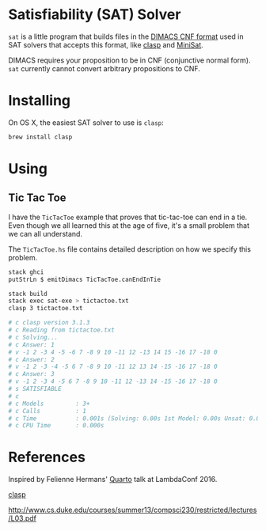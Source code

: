 # Satisfiability (SAT) Solver

`sat` is a little program that builds files in the [DIMACS CNF
format](http://www.satcompetition.org/2009/format-benchmarks2009.html) used in
SAT solvers that accepts this format, like
[clasp](http://www.cs.uni-potsdam.de/clasp/) and [MiniSat](http://minisat.se/).

DIMACS requires your proposition to be in CNF (conjunctive normal form). `sat`
currently cannot convert arbitrary propositions to CNF.

# Installing

On OS X, the easiest SAT solver to use is `clasp`:

```bash
brew install clasp
```

# Using

## Tic Tac Toe

I have the `TicTacToe` example that proves that tic-tac-toe can end in a tie.
Even though we all learned this at the age of five, it's a small problem that
we can all understand.

The `TicTacToe.hs` file contains detailed description on how we specify this
problem.

```bash
stack ghci
putStrLn $ emitDimacs TicTacToe.canEndInTie

stack build
stack exec sat-exe > tictactoe.txt
clasp 3 tictactoe.txt

# c clasp version 3.1.3
# c Reading from tictactoe.txt
# c Solving...
# c Answer: 1
# v -1 2 -3 4 -5 -6 7 -8 9 10 -11 12 -13 14 15 -16 17 -18 0
# c Answer: 2
# v -1 2 -3 -4 -5 6 7 -8 9 10 -11 12 13 14 -15 -16 17 -18 0
# c Answer: 3
# v -1 2 -3 4 -5 6 7 -8 9 10 -11 12 -13 14 -15 -16 17 -18 0
# s SATISFIABLE
# c
# c Models         : 3+
# c Calls          : 1
# c Time           : 0.001s (Solving: 0.00s 1st Model: 0.00s Unsat: 0.00s)
# c CPU Time       : 0.000s
```

# References

Inspired by Felienne Hermans' [Quarto](https://github.com/Felienne/Quarto
) talk at LambdaConf 2016.

[clasp](http://www.cs.uni-potsdam.de/clasp/)

http://www.cs.duke.edu/courses/summer13/compsci230/restricted/lectures/L03.pdf
